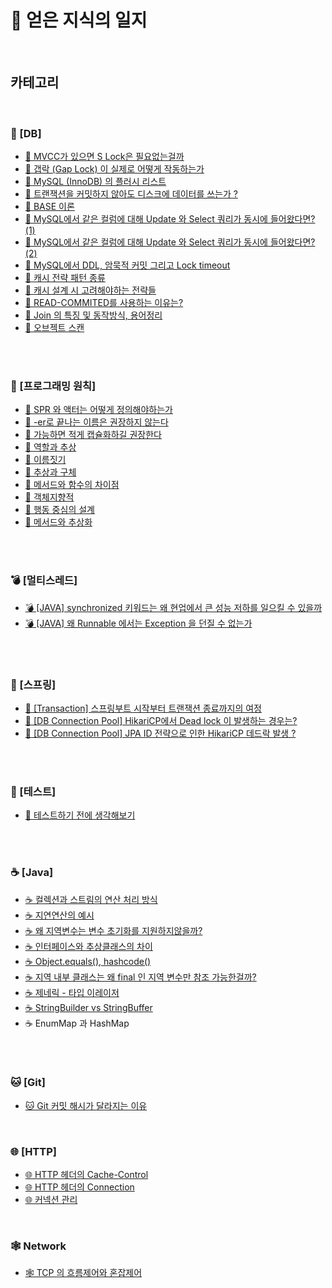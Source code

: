 # 📕 얻은 지식의 일지

</br>

## 카테고리

</br>

### 💾 [DB]

- [💾 MVCC가 있으면 S Lock은 필요없는걸까](https://github.com/leeMK09/MemoMemo/blob/main/%F0%9F%92%BE%20DB/MVCC%EA%B0%80%20%EC%9E%88%EC%9C%BC%EB%A9%B4%20S%20Lock%EC%9D%80%20%ED%95%84%EC%9A%94%EC%97%86%EB%8A%94%EA%B1%B8%EA%B9%8C.md)
- [💾 갭락 (Gap Lock) 이 실제로 어떻게 작동하는가](<https://github.com/leeMK09/MemoMemo/blob/main/%F0%9F%92%BE%20DB/%EA%B0%AD%EB%9D%BD%20(Gap%20Lock)%20%EC%9D%B4%20%EC%8B%A4%EC%A0%9C%EB%A1%9C%20%EC%96%B4%EB%96%BB%EA%B2%8C%20%EC%9E%91%EB%8F%99%ED%95%98%EB%8A%94%EA%B0%80.md>)
- [💾 MySQL (InnoDB) 의 플러시 리스트](<https://github.com/leeMK09/MemoMemo/blob/main/%F0%9F%92%BE%20DB/MySQL%20(InnoDB)%20%EC%9D%98%20%ED%94%8C%EB%9F%AC%EC%8B%9C%20%EB%A6%AC%EC%8A%A4%ED%8A%B8.md>)
- [💾 트랜잭션을 커밋하지 않아도 디스크에 데이터를 쓰는가 ?](https://github.com/leeMK09/MemoMemo/blob/main/%F0%9F%92%BE%20DB/%ED%8A%B8%EB%9E%9C%EC%9E%AD%EC%85%98%EC%9D%84%20%EC%BB%A4%EB%B0%8B%ED%95%98%EC%A7%80%20%EC%95%8A%EC%95%84%EB%8F%84%20%EB%94%94%EC%8A%A4%ED%81%AC%EC%97%90%20%EB%8D%B0%EC%9D%B4%ED%84%B0%EB%A5%BC%20%EC%93%B0%EB%8A%94%EA%B0%80%20%3F.md)
- [💾 BASE 이론](https://github.com/leeMK09/MemoMemo/blob/main/%F0%9F%92%BE%20DB/BASE%20%EC%9D%B4%EB%A1%A0.md)
- [💾 MySQL에서 같은 컬럼에 대해 Update 와 Select 쿼리가 동시에 들어왔다면? (1)](<https://github.com/leeMK09/MemoMemo/blob/main/%F0%9F%92%BE%20DB/MySQL%EC%97%90%EC%84%9C%20%EA%B0%99%EC%9D%80%20%EC%BB%AC%EB%9F%BC%EC%97%90%20%EB%8C%80%ED%95%B4%20Update%20%EC%99%80%20Select%20%EC%BF%BC%EB%A6%AC%EA%B0%80%20%EB%8F%99%EC%8B%9C%EC%97%90%20%EB%93%A4%EC%96%B4%EC%99%94%EB%8B%A4%EB%A9%B4%3F%20(1).md>)
- [💾 MySQL에서 같은 컬럼에 대해 Update 와 Select 쿼리가 동시에 들어왔다면? (2)](<https://github.com/leeMK09/MemoMemo/blob/main/%F0%9F%92%BE%20DB/MySQL%EC%97%90%EC%84%9C%20%EA%B0%99%EC%9D%80%20%EC%BB%AC%EB%9F%BC%EC%97%90%20%EB%8C%80%ED%95%B4%20Update%20%EC%99%80%20Select%20%EC%BF%BC%EB%A6%AC%EA%B0%80%20%EB%8F%99%EC%8B%9C%EC%97%90%20%EB%93%A4%EC%96%B4%EC%99%94%EB%8B%A4%EB%A9%B4%3F%20(2).md>)
- [💾 MySQL에서 DDL, 암묵적 커밋 그리고 Lock timeout](https://github.com/leeMK09/MemoMemo/blob/main/%F0%9F%92%BE%20DB/MySQL%EC%97%90%EC%84%9C%20DDL%2C%20%EC%95%94%EB%AC%B5%EC%A0%81%20%EC%BB%A4%EB%B0%8B%20%EA%B7%B8%EB%A6%AC%EA%B3%A0%20Lock%20timeout.md)
- [💾 캐시 전략 패턴 종류](https://github.com/leeMK09/MemoMemo/blob/main/%F0%9F%92%BE%20DB/%EC%BA%90%EC%8B%B1%20%EC%A0%84%EB%9E%B5%20%ED%8C%A8%ED%84%B4%20%EC%A2%85%EB%A5%98.md)
- [💾 캐시 설계 시 고려해야하는 전략들](https://github.com/leeMK09/MemoMemo/blob/main/%F0%9F%92%BE%20DB/%EC%BA%90%EC%8B%9C%20%EC%84%A4%EA%B3%84%20%EC%8B%9C%20%EA%B3%A0%EB%A0%A4%ED%95%B4%EC%95%BC%ED%95%98%EB%8A%94%20%EC%A0%84%EB%9E%B5%EB%93%A4.md)
- [💾 READ-COMMITED를 사용하는 이유는?](https://github.com/leeMK09/MemoMemo/blob/main/%F0%9F%92%BE%20DB/READ-COMMITED%EB%A5%BC%20%EC%82%AC%EC%9A%A9%ED%95%98%EB%8A%94%20%EC%9D%B4%EC%9C%A0%EB%8A%94%3F.md)
- [💾 Join 의 특징 및 동작방식, 용어정리](https://github.com/leeMK09/MemoMemo/blob/main/%F0%9F%92%BE%20DB/Join%20%EC%9D%98%20%ED%8A%B9%EC%A7%95%20%EB%B0%8F%20%EB%8F%99%EC%9E%91%EB%B0%A9%EC%8B%9D%2C%20%EC%9A%A9%EC%96%B4%EC%A0%95%EB%A6%AC.md)
- [💾 오브젝트 스캔](https://github.com/leeMK09/MemoMemo/blob/main/%F0%9F%92%BE%20DB/%EC%98%A4%EB%B8%8C%EC%A0%9D%ED%8A%B8%20%EC%8A%A4%EC%BA%94.md)

</br>
</br>

### 🧠 [프로그래밍 원칙]

- [🧠 SPR 와 액터는 어떻게 정의해야하는가](https://github.com/leeMK09/MemoMemo/blob/main/%F0%9F%A7%A0%20%ED%94%84%EB%A1%9C%EA%B7%B8%EB%9E%98%EB%B0%8D_%EC%9B%90%EC%B9%99/SRP%20%EC%99%80%20%EC%95%A1%ED%84%B0%EB%8A%94%20%EC%96%B4%EB%96%BB%EA%B2%8C%20%EC%A0%95%EC%9D%98%ED%95%B4%EC%95%BC%ED%95%98%EB%8A%94%EA%B0%80.md)
- [🧠 -er로 끝나는 이름은 권장하지 않는다](https://github.com/leeMK09/MemoMemo/blob/main/%F0%9F%A7%A0%20%ED%94%84%EB%A1%9C%EA%B7%B8%EB%9E%98%EB%B0%8D_%EC%9B%90%EC%B9%99/-er%EB%A1%9C%20%EB%81%9D%EB%82%98%EB%8A%94%20%EC%9D%B4%EB%A6%84%EC%9D%80%20%EA%B6%8C%EC%9E%A5%ED%95%98%EC%A7%80%20%EC%95%8A%EB%8A%94%EB%8B%A4.md)
- [🧠 가능하면 적게 캡슐화하길 권장한다](https://github.com/leeMK09/MemoMemo/blob/main/%F0%9F%A7%A0%20%ED%94%84%EB%A1%9C%EA%B7%B8%EB%9E%98%EB%B0%8D_%EC%9B%90%EC%B9%99/%EA%B0%80%EB%8A%A5%ED%95%98%EB%A9%B4%20%EC%A0%81%EA%B2%8C%20%EC%BA%A1%EC%8A%90%ED%99%94%ED%95%98%EA%B8%B8%20%EA%B6%8C%EC%9E%A5%ED%95%9C%EB%8B%A4.md)
- [🧠 역할과 추상](https://github.com/leeMK09/MemoMemo/blob/main/%F0%9F%A7%A0%20%ED%94%84%EB%A1%9C%EA%B7%B8%EB%9E%98%EB%B0%8D_%EC%9B%90%EC%B9%99/%EC%97%AD%ED%95%A0%EA%B3%BC%20%EC%B6%94%EC%83%81.md)
- [🧠 이름짓기](https://github.com/leeMK09/MemoMemo/blob/main/%F0%9F%A7%A0%20%ED%94%84%EB%A1%9C%EA%B7%B8%EB%9E%98%EB%B0%8D_%EC%9B%90%EC%B9%99/%EC%9D%B4%EB%A6%84%EC%A7%93%EA%B8%B0.md)
- [🧠 추상과 구체](https://github.com/leeMK09/MemoMemo/blob/main/%F0%9F%A7%A0%20%ED%94%84%EB%A1%9C%EA%B7%B8%EB%9E%98%EB%B0%8D_%EC%9B%90%EC%B9%99/%EC%B6%94%EC%83%81%EA%B3%BC%20%EA%B5%AC%EC%B2%B4.md)
- [🧠 메서드와 함수의 차이점](https://github.com/leeMK09/MemoMemo/blob/main/%F0%9F%A7%A0%20%ED%94%84%EB%A1%9C%EA%B7%B8%EB%9E%98%EB%B0%8D_%EC%9B%90%EC%B9%99/%EB%A9%94%EC%84%9C%EB%93%9C%EC%99%80%20%ED%95%A8%EC%88%98%EC%9D%98%20%EC%B0%A8%EC%9D%B4%EC%A0%90.md)
- [🧠 객체지향적](https://github.com/leeMK09/MemoMemo/blob/main/%F0%9F%A7%A0%20%ED%94%84%EB%A1%9C%EA%B7%B8%EB%9E%98%EB%B0%8D_%EC%9B%90%EC%B9%99/%EA%B0%9D%EC%B2%B4%EC%A7%80%ED%96%A5%EC%A0%81.md)
- [🧠 행동 중심의 설계](https://github.com/leeMK09/MemoMemo/blob/main/%F0%9F%A7%A0%20%ED%94%84%EB%A1%9C%EA%B7%B8%EB%9E%98%EB%B0%8D_%EC%9B%90%EC%B9%99/%ED%96%89%EB%8F%99%20%EC%A4%91%EC%8B%AC%EC%9D%98%20%EC%84%A4%EA%B3%84.md)
- [🧠 메서드와 추상화](https://github.com/leeMK09/MemoMemo/blob/main/%F0%9F%A7%A0%20%ED%94%84%EB%A1%9C%EA%B7%B8%EB%9E%98%EB%B0%8D_%EC%9B%90%EC%B9%99/%EB%A9%94%EC%84%9C%EB%93%9C%EC%99%80%20%EC%B6%94%EC%83%81%ED%99%94.md)

</br>
</br>

### 💣 [멀티스레드]

- [💣 [JAVA] synchronized 키워드는 왜 현업에서 큰 성능 저하를 일으킬 수 있을까](https://github.com/leeMK09/MemoMemo/blob/main/%F0%9F%92%A3%20%EB%A9%80%ED%8B%B0%EC%8A%A4%EB%A0%88%EB%93%9C/%5BJAVA%5D%20synchronized%20%ED%82%A4%EC%9B%8C%EB%93%9C%EB%8A%94%20%EC%99%9C%20%ED%98%84%EC%97%85%EC%97%90%EC%84%9C%20%ED%81%B0%20%EC%84%B1%EB%8A%A5%20%EC%A0%80%ED%95%98%EB%A5%BC%20%EC%9D%BC%EC%9C%BC%ED%82%AC%20%EC%88%98%20%EC%9E%88%EC%9D%84%EA%B9%8C.md)
- [💣 [JAVA] 왜 Runnable 에서는 Exception 을 던질 수 없는가](https://github.com/leeMK09/MemoMemo/blob/main/%F0%9F%92%A3%20%EB%A9%80%ED%8B%B0%EC%8A%A4%EB%A0%88%EB%93%9C/%5BJAVA%5D%20%EC%99%9C%20Runnable%20%EC%97%90%EC%84%9C%EB%8A%94%20Exception%20%EC%9D%84%20%EB%8D%98%EC%A7%88%20%EC%88%98%20%EC%97%86%EB%8A%94%EA%B0%80.md)

</br>
</br>

### 🌿 [스프링]

- [🌿 [Transaction] 스프링부트 시작부터 트랜잭션 종료까지의 여정](https://github.com/leeMK09/MemoMemo/blob/main/%F0%9F%8C%BF%20%EC%8A%A4%ED%94%84%EB%A7%81/%5BTransaction%5D%20%EC%8A%A4%ED%94%84%EB%A7%81%EB%B6%80%ED%8A%B8%20%EC%8B%9C%EC%9E%91%EB%B6%80%ED%84%B0%20%ED%8A%B8%EB%9E%9C%EC%9E%AD%EC%85%98%20%EC%A2%85%EB%A3%8C%EA%B9%8C%EC%A7%80%EC%9D%98%20%EC%97%AC%EC%A0%95.md)
- [🌿 [DB Connection Pool] HikariCP에서 Dead lock 이 발생하는 경우는?](https://github.com/leeMK09/MemoMemo/blob/main/%F0%9F%8C%BF%20%EC%8A%A4%ED%94%84%EB%A7%81/%5BDB%20Connection%20Pool%5D%20HikariCP%EC%97%90%EC%84%9C%20Dead%20lock%20%EC%9D%B4%20%EB%B0%9C%EC%83%9D%ED%95%98%EB%8A%94%20%EA%B2%BD%EC%9A%B0%EB%8A%94%3F.md)
- [🌿 [DB Connection Pool] JPA ID 전략으로 인한 HikariCP 데드락 발생 ?](https://github.com/leeMK09/MemoMemo/blob/main/%F0%9F%8C%BF%20%EC%8A%A4%ED%94%84%EB%A7%81/%5BDB%20Connection%20Pool%5D%20JPA%20ID%20%EC%A0%84%EB%9E%B5%EC%9C%BC%EB%A1%9C%20%EC%9D%B8%ED%95%9C%20HikariCP%20%EB%8D%B0%EB%93%9C%EB%9D%BD%20%EB%B0%9C%EC%83%9D%20%3F.md)

</br>
</br>

### 🧪 [테스트]

- [🧪 테스트하기 전에 생각해보기](https://github.com/leeMK09/MemoMemo/blob/main/%F0%9F%A7%AA%20%ED%85%8C%EC%8A%A4%ED%8A%B8/%ED%85%8C%EC%8A%A4%ED%8A%B8%ED%95%98%EA%B8%B0%20%EC%A0%84%EC%97%90%20%EC%83%9D%EA%B0%81%ED%95%B4%EB%B3%B4%EA%B8%B0.md)

</br>
</br>

### ☕ [Java]

- [☕ 컬렉션과 스트림의 연산 처리 방식](https://github.com/leeMK09/MemoMemo/blob/main/%E2%98%95%20Java/%EC%BB%AC%EB%A0%89%EC%85%98%EA%B3%BC%20%EC%8A%A4%ED%8A%B8%EB%A6%BC%EC%9D%98%20%EC%97%B0%EC%82%B0%20%EC%B2%98%EB%A6%AC%20%EB%B0%A9%EC%8B%9D.md)
- [☕ 지연연산의 예시](https://github.com/leeMK09/MemoMemo/blob/main/%E2%98%95%20Java/%EC%A7%80%EC%97%B0%EC%97%B0%EC%82%B0%EC%9D%98%20%EC%98%88%EC%8B%9C.md)
- [☕ 왜 지역변수는 변수 초기화를 지원하지않을까?](https://github.com/leeMK09/MemoMemo/blob/main/%E2%98%95%20Java/%EC%99%9C%20%EC%A7%80%EC%97%AD%EB%B3%80%EC%88%98%EB%8A%94%20%EB%B3%80%EC%88%98%20%EC%B4%88%EA%B8%B0%ED%99%94%EB%A5%BC%20%EC%A7%80%EC%9B%90%ED%95%98%EC%A7%80%EC%95%8A%EC%9D%84%EA%B9%8C%3F.md)
- [☕ 인터페이스와 추상클래스의 차이](https://github.com/leeMK09/MemoMemo/blob/main/%E2%98%95%20Java/%EC%9D%B8%ED%84%B0%ED%8E%98%EC%9D%B4%EC%8A%A4%EC%99%80%20%EC%B6%94%EC%83%81%ED%81%B4%EB%9E%98%EC%8A%A4%EC%9D%98%20%EC%B0%A8%EC%9D%B4.md)
- [☕ Object.equals(), hashcode()](<https://github.com/leeMK09/MemoMemo/blob/main/%E2%98%95%20Java/Object.equals()%2C%20hashcode().md>)
- [☕ 지역 내부 클래스는 왜 final 인 지역 변수만 참조 가능한걸까?](https://github.com/leeMK09/MemoMemo/blob/main/%E2%98%95%20Java/%EC%A7%80%EC%97%AD%20%EB%82%B4%EB%B6%80%20%ED%81%B4%EB%9E%98%EC%8A%A4%EB%8A%94%20%EC%99%9C%20final%20%EC%9D%B8%20%EC%A7%80%EC%97%AD%20%EB%B3%80%EC%88%98%EB%A7%8C%20%EC%B0%B8%EC%A1%B0%20%EA%B0%80%EB%8A%A5%ED%95%9C%EA%B1%B8%EA%B9%8C%3F.md)
- [☕ 제네릭 - 타입 이레이저](https://github.com/leeMK09/MemoMemo/blob/main/%E2%98%95%20Java/%EC%A0%9C%EB%84%A4%EB%A6%AD%20-%20%ED%83%80%EC%9E%85%20%EC%9D%B4%EB%A0%88%EC%9D%B4%EC%A0%80.md)
- [☕ StringBuilder vs StringBuffer](https://github.com/leeMK09/MemoMemo/blob/main/%E2%98%95%20Java/StringBuilder%20vs%20StringBuffer.md)
- ☕ EnumMap 과 HashMap

</br>
</br>

### 🐱 [Git]

- [🐱 Git 커밋 해시가 달라지는 이유](https://github.com/leeMK09/MemoMemo/blob/main/%F0%9F%90%B1%20Git/Git%20%EC%BB%A4%EB%B0%8B%20%ED%95%B4%EC%8B%9C%EA%B0%80%20%EB%8B%AC%EB%9D%BC%EC%A7%80%EB%8A%94%20%EC%9D%B4%EC%9C%A0.md)

</br>

### 🌐 [HTTP]

- [🌐 HTTP 헤더의 Cache-Control](https://github.com/leeMK09/MemoMemo/blob/main/%F0%9F%8C%90%20HTTP/HTTP%20%ED%97%A4%EB%8D%94%EC%9D%98%20Cache-Control.md)
- [🌐 HTTP 헤더의 Connection](https://github.com/leeMK09/MemoMemo/blob/main/%F0%9F%8C%90%20HTTP/HTTP%20%ED%97%A4%EB%8D%94%EC%9D%98%20Connection.md)
- [🌐 커넥션 관리](https://github.com/leeMK09/MemoMemo/blob/main/%F0%9F%8C%90%20HTTP/%EC%BB%A4%EB%84%A5%EC%85%98%EA%B4%80%EB%A6%AC.md)

</br>

### 🕸️ Network

- [🕸️ TCP 의 흐름제어와 혼잡제어](https://github.com/leeMK09/MemoMemo/blob/main/%F0%9F%95%B8%EF%B8%8F%20Network/TCP%20%EC%9D%98%20%ED%9D%90%EB%A6%84%EC%A0%9C%EC%96%B4%EC%99%80%20%ED%98%BC%EC%9E%A1%EC%A0%9C%EC%96%B4.md)
